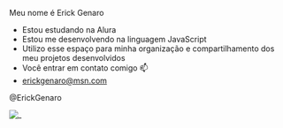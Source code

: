 Meu nome é Erick Genaro

- Estou estudando na Alura
- Estou me desenvolvendo na linguagem JavaScript
- Utilizo esse espaço para minha organização e compartilhamento dos meu projetos desenvolvidos
- Você entrar em contato comigo 📫
- erickgenaro@msn.com

@ErickGenaro

![_](https://tenor.com/pt-BR/view/wazowski-mike-mike-sulivan-meme-monster-inc-gif-19634164)
